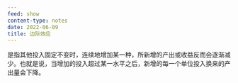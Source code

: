 ```yaml
---
feed: show
content-type: notes
date: 2022-06-09
title: 边际效应
---
```


是指其他投入固定不变时，连续地增加某一种，所新增的产出或收益反而会逐渐减少。也就是说，当增加的投入超过某一水平之后，新增的每一个单位投入换来的产出量会下降。
